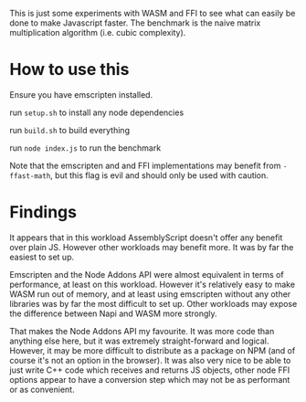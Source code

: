 This is just some experiments with WASM and FFI to see what can easily be done to make Javascript faster. The benchmark is the naive matrix multiplication algorithm (i.e. cubic complexity).

# How to use this

Ensure you have emscripten installed.

run `setup.sh` to install any node dependencies

run `build.sh` to build everything

run `node index.js` to run the benchmark

Note that the emscripten and and FFI implementations may benefit from `-ffast-math`, but this flag is evil and should only be used with caution.

# Findings

It appears that in this workload AssemblyScript doesn't offer any benefit over plain JS. However other workloads may benefit more. It was by far the easiest to set up.

Emscripten and the Node Addons API were almost equivalent in terms of performance, at least on this workload. However it's relatively easy to make WASM run out of memory, and at least using emscripten without any other libraries was by far the most difficult to set up. Other workloads may expose the difference between Napi and WASM more strongly.

That makes the Node Addons API my favourite. It was more code than anything else here, but it was extremely straight-forward and logical. However, it may be more difficult to distribute as a package on NPM (and of course it's not an option in the browser). It was also very nice to be able to just write C++ code which receives and returns JS objects, other node FFI options appear to have a conversion step which may not be as performant or as convenient.
